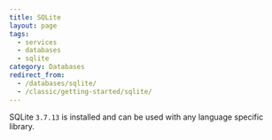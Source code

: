 ```yaml
---
title: SQLite
layout: page
tags:
  - services
  - databases
  - sqlite
category: Databases
redirect_from:
  - /databases/sqlite/
  - /classic/getting-started/sqlite/
---
```

SQLite `3.7.13` is installed and can be used with any language specific library.
